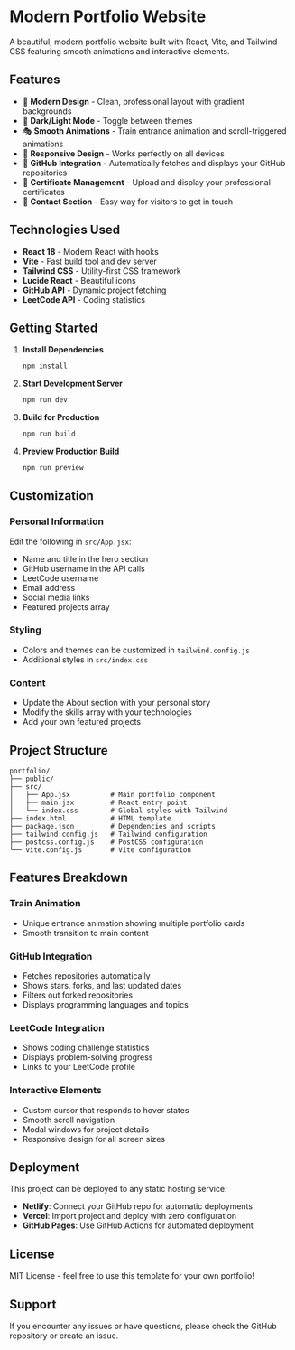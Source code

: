 # Modern Portfolio Website

A beautiful, modern portfolio website built with React, Vite, and Tailwind CSS featuring smooth animations and interactive elements.

## Features

- 🎨 **Modern Design** - Clean, professional layout with gradient backgrounds
- 🌙 **Dark/Light Mode** - Toggle between themes
- 🎭 **Smooth Animations** - Train entrance animation and scroll-triggered animations
- 📱 **Responsive Design** - Works perfectly on all devices
- 🚀 **GitHub Integration** - Automatically fetches and displays your GitHub repositories
- 📜 **Certificate Management** - Upload and display your professional certificates
- 📧 **Contact Section** - Easy way for visitors to get in touch

## Technologies Used

- **React 18** - Modern React with hooks
- **Vite** - Fast build tool and dev server
- **Tailwind CSS** - Utility-first CSS framework
- **Lucide React** - Beautiful icons
- **GitHub API** - Dynamic project fetching
- **LeetCode API** - Coding statistics

## Getting Started

1. **Install Dependencies**
   ```bash
   npm install
   ```

2. **Start Development Server**
   ```bash
   npm run dev
   ```

3. **Build for Production**
   ```bash
   npm run build
   ```

4. **Preview Production Build**
   ```bash
   npm run preview
   ```

## Customization

### Personal Information
Edit the following in `src/App.jsx`:
- Name and title in the hero section
- GitHub username in the API calls
- LeetCode username
- Email address
- Social media links
- Featured projects array

### Styling
- Colors and themes can be customized in `tailwind.config.js`
- Additional styles in `src/index.css`

### Content
- Update the About section with your personal story
- Modify the skills array with your technologies
- Add your own featured projects

## Project Structure

```
portfolio/
├── public/
├── src/
│   ├── App.jsx          # Main portfolio component
│   ├── main.jsx         # React entry point
│   └── index.css        # Global styles with Tailwind
├── index.html           # HTML template
├── package.json         # Dependencies and scripts
├── tailwind.config.js   # Tailwind configuration
├── postcss.config.js    # PostCSS configuration
└── vite.config.js       # Vite configuration
```

## Features Breakdown

### Train Animation
- Unique entrance animation showing multiple portfolio cards
- Smooth transition to main content

### GitHub Integration
- Fetches repositories automatically
- Shows stars, forks, and last updated dates
- Filters out forked repositories
- Displays programming languages and topics

### LeetCode Integration
- Shows coding challenge statistics
- Displays problem-solving progress
- Links to your LeetCode profile

### Interactive Elements
- Custom cursor that responds to hover states
- Smooth scroll navigation
- Modal windows for project details
- Responsive design for all screen sizes

## Deployment

This project can be deployed to any static hosting service:

- **Netlify**: Connect your GitHub repo for automatic deployments
- **Vercel**: Import project and deploy with zero configuration
- **GitHub Pages**: Use GitHub Actions for automated deployment

## License

MIT License - feel free to use this template for your own portfolio!

## Support

If you encounter any issues or have questions, please check the GitHub repository or create an issue.
